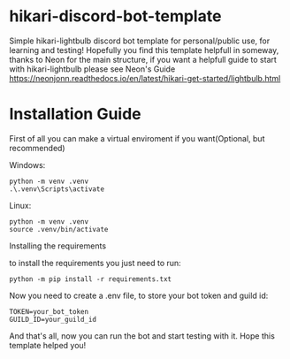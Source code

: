 # hikari-discord-bot-template
Simple hikari-lightbulb discord bot template for personal/public use, for learning and testing!
Hopefully you find this template helpfull in someway, thanks to Neon for the main structure, if you want a helpfull guide to start with hikari-lightbulb please see Neon's Guide
https://neonjonn.readthedocs.io/en/latest/hikari-get-started/lightbulb.html

# Installation Guide
First of all you can make a virtual enviroment if you want(Optional, but recommended)

Windows:
```
python -m venv .venv
.\.venv\Scripts\activate
```
Linux:
```
python -m venv .venv
source .venv/bin/activate
```
Installing the requirements

to install the requirements you just need to run:

```
python -m pip install -r requirements.txt
```

Now you need to create a .env file, to store your bot token and guild id:

```
TOKEN=your_bot_token
GUILD_ID=your_guild_id
```
And that's all, now you can run the bot and start testing with it.
Hope this template helped you!

